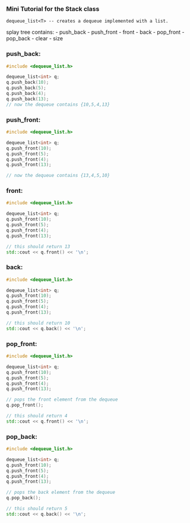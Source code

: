 ### Mini Tutorial for the Stack class

    dequeue_list<T> -- creates a dequeue implemented with a list.

splay tree contains:
    - push_back
    - push_front
    - front
    - back
    - pop_front
    - pop_back
    - clear
    - size

### **push_back**:
```cpp
#include <dequeue_list.h>

dequeue_list<int> q;
q.push_back(10);
q.push_back(5);
q.push_back(4);
q.push_back(13);
// now the dequeue contains {10,5,4,13}
```

### **push_front**:
```cpp
#include <dequeue_list.h>

dequeue_list<int> q;
q.push_front(10);
q.push_front(5);
q.push_front(4);
q.push_front(13);

// now the dequeue contains {13,4,5,10}
```

### **front**:
```cpp
#include <dequeue_list.h>

dequeue_list<int> q;
q.push_front(10);
q.push_front(5);
q.push_front(4);
q.push_front(13);

// this should return 13
std::cout << q.front() << '\n';
```

### **back**:
```cpp
#include <dequeue_list.h>

dequeue_list<int> q;
q.push_front(10);
q.push_front(5);
q.push_front(4);
q.push_front(13);

// this should return 10
std::cout << q.back() << '\n';
```

### **pop_front**:
```cpp
#include <dequeue_list.h>

dequeue_list<int> q;
q.push_front(10);
q.push_front(5);
q.push_front(4);
q.push_front(13);

// pops the front element from the dequeue
q.pop_front();

// this should return 4
std::cout << q.front() << '\n';
```

### **pop_back**:
```cpp
#include <dequeue_list.h>

dequeue_list<int> q;
q.push_front(10);
q.push_front(5);
q.push_front(4);
q.push_front(13);

// pops the back element from the dequeue
q.pop_back();

// this should return 5
std::cout << q.back() << '\n';
```